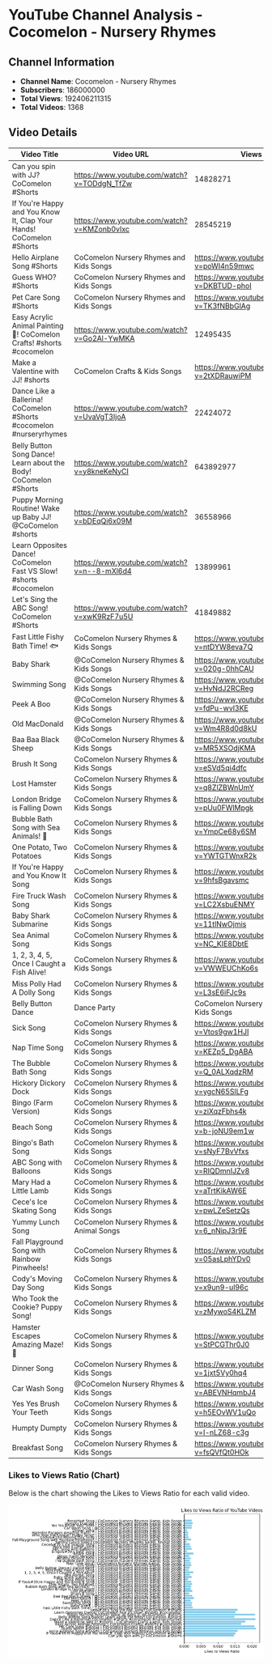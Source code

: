 # YouTube Channel Analysis - Cocomelon - Nursery Rhymes

## Channel Information
- **Channel Name**: Cocomelon - Nursery Rhymes
- **Subscribers**: 186000000
- **Total Views**: 192406211315
- **Total Videos**: 1368

## Video Details

| Video Title               | Video URL                              | Views   | Likes   | Comments |
|---------------------------|----------------------------------------|---------|---------|----------|
| Can you spin with JJ? CoComelon #Shorts | https://www.youtube.com/watch?v=TODdgN_TfZw | 14828271 | 217422 | 0 |
| If You&#39;re Happy and You Know It, Clap Your Hands! CoComelon #Shorts | https://www.youtube.com/watch?v=KMZonb0vIxc | 28545219 | 431959 | 0 |
| Hello Airplane Song #Shorts | CoComelon Nursery Rhymes and Kids Songs | https://www.youtube.com/watch?v=poWI4n59mwc | 81829537 | 1291538 | 0 |
| Guess WHO? #Shorts | CoComelon Nursery Rhymes and Kids Songs | https://www.youtube.com/watch?v=DKBTUD-phoI | 44108302 | 936906 | 0 |
| Pet Care Song #Shorts | CoComelon Nursery Rhymes and Kids Songs | https://www.youtube.com/watch?v=TK3fNBbGlAg | 15678149 | 324478 | 0 |
| Easy Acrylic Animal Painting🎨! CoComelon Crafts! #shorts #cocomelon | https://www.youtube.com/watch?v=Go2Al-YwMKA | 12495435 | 209634 | 0 |
| Make a Valentine with JJ! #shorts | CoComelon Crafts &amp; Kids Songs | https://www.youtube.com/watch?v=2tXDRauwiPM | 19034216 | 343971 | 0 |
| Dance Like a Ballerina! CoComelon #Shorts #cocomelon #nurseryrhymes | https://www.youtube.com/watch?v=UvaVgT3IjoA | 22424072 | 472250 | 0 |
| Belly Button Song Dance! Learn about the Body! CoComelon #Shorts | https://www.youtube.com/watch?v=y8kneKeNyCI | 643892977 | 9575024 | 0 |
| Puppy Morning Routine! Wake up Baby JJ! @CoComelon  #shorts | https://www.youtube.com/watch?v=bDEqQi6x09M | 36558966 | 766008 | 0 |
| Learn Opposites Dance! CoComelon Fast VS Slow! #shorts #cocomelon | https://www.youtube.com/watch?v=n--8-mXl6d4 | 13899961 | 210324 | 0 |
| Let&#39;s Sing the ABC Song! CoComelon #Shorts | https://www.youtube.com/watch?v=xwK9RzF7u5U | 41849882 | 660667 | 0 |
| Fast Little Fishy Bath Time! 🐟 | CoComelon Nursery Rhymes &amp; Kids Songs | https://www.youtube.com/watch?v=ntDYW8eva7Q | 12788235 | 31804 | 0 |
| Baby Shark | @CoComelon Nursery Rhymes &amp; Kids Songs | https://www.youtube.com/watch?v=020g-0hhCAU | 3651752630 | 8356753 | 0 |
| Swimming Song | @CoComelon Nursery Rhymes &amp; Kids Songs | https://www.youtube.com/watch?v=HvNdJ2RCReg | 1468030676 | 3414393 | 0 |
| Peek A Boo | @CoComelon Nursery Rhymes &amp; Kids Songs | https://www.youtube.com/watch?v=fdPu-wvl3KE | 2320536592 | 4494945 | 0 |
| Old MacDonald | @CoComelon Nursery Rhymes &amp; Kids Songs | https://www.youtube.com/watch?v=Wm4R8d0d8kU | 2172984070 | 6244087 | 0 |
| Baa Baa Black Sheep | @CoComelon Nursery Rhymes &amp; Kids Songs | https://www.youtube.com/watch?v=MR5XSOdjKMA | 4307623578 | 10102144 | 0 |
| Brush It Song | CoComelon Nursery Rhymes &amp; Kids Songs | https://www.youtube.com/watch?v=eSVd5qi4dfc | 86969398 | 131595 | 0 |
| Lost Hamster | CoComelon Nursery Rhymes &amp; Kids Songs | https://www.youtube.com/watch?v=q8ZlZBWnUmY | 350276616 | 841731 | 0 |
| London Bridge is Falling Down | CoComelon Nursery Rhymes &amp; Kids Songs | https://www.youtube.com/watch?v=pUu0FWlMpgk | 1096804652 | 2073248 | 0 |
| Bubble Bath Song with Sea Animals!  🛀 | CoComelon Nursery Rhymes &amp; Kids Songs | https://www.youtube.com/watch?v=YmpCe68y6SM | 22115602 | 45006 | 0 |
| One Potato, Two Potatoes | CoComelon Nursery Rhymes &amp; Kids Songs | https://www.youtube.com/watch?v=YWTGTWnxR2k | 690444061 | 1613033 | 0 |
| If You&#39;re Happy and You Know It Song | CoComelon Nursery Rhymes &amp; Kids Songs | https://www.youtube.com/watch?v=9hfsBgavsmc | 422266371 | 909713 | 0 |
| Fire Truck Wash Song | CoComelon Nursery Rhymes &amp; Kids Songs | https://www.youtube.com/watch?v=LC2XsbuENMY | 259902415 | 296765 | 0 |
| Baby Shark Submarine | CoComelon Nursery Rhymes &amp; Kids Songs | https://www.youtube.com/watch?v=11tlNwOjmis | 412465359 | 907707 | 0 |
| Sea Animal Song | CoComelon Nursery Rhymes &amp; Kids Songs | https://www.youtube.com/watch?v=NC_KIE8DbtE | 270276553 | 456040 | 0 |
| 1, 2, 3, 4, 5, Once I Caught a Fish Alive! | CoComelon Nursery Rhymes &amp; Kids Songs | https://www.youtube.com/watch?v=VWWEUChKo6s | 137725085 | 361497 | 0 |
| Miss Polly Had A Dolly Song | CoComelon Nursery Rhymes &amp; Kids Songs | https://www.youtube.com/watch?v=L3sE6iFJc9s | 118273005 | 149959 | 0 |
| Belly Button Dance | Dance Party | CoComelon Nursery Rhymes &amp; Kids Songs | https://www.youtube.com/watch?v=LA2q3QwhG54 | 172780449 | 274233 | 0 |
| Sick Song | CoComelon Nursery Rhymes &amp; Kids Songs | https://www.youtube.com/watch?v=Vtos9gw1HJI | 2054980026 | 4311379 | 0 |
| Nap Time Song | CoComelon Nursery Rhymes &amp;  Kids Songs | https://www.youtube.com/watch?v=KEZp5_DgABA | 284082448 | 570986 | 0 |
| The Bubble Bath Song | CoComelon Nursery Rhymes &amp; Kids Songs | https://www.youtube.com/watch?v=Q_0ALXqdzRM | 27330226 | 45068 | 0 |
| Hickory Dickory Dock | CoComelon Nursery Rhymes &amp; Kids Songs | https://www.youtube.com/watch?v=ygcN65SlLFg | 1176800120 | 2299028 | 0 |
| Bingo (Farm Version) | CoComelon Nursery Rhymes &amp; Kids Songs | https://www.youtube.com/watch?v=ziXqzFbhs4k | 380245339 | 576507 | 0 |
| Beach Song | CoComelon Nursery Rhymes &amp; Kids Songs | https://www.youtube.com/watch?v=b-joNU9em1w | 699553166 | 1913554 | 0 |
| Bingo&#39;s Bath Song | CoComelon Nursery Rhymes &amp; Kids Songs | https://www.youtube.com/watch?v=sNyF7BvVfxs | 102708087 | 96243 | 0 |
| ABC Song with Balloons | CoComelon Nursery Rhymes &amp; Kids Songs | https://www.youtube.com/watch?v=RIQDmnIJZv8 | 269402663 | 587058 | 0 |
| Mary Had a Little Lamb | CoComelon Nursery Rhymes &amp; Kids Songs | https://www.youtube.com/watch?v=aTrtKikAW6E | 312355496 | 603994 | 0 |
| Cece&#39;s Ice Skating Song | CoComelon Nursery Rhymes &amp; Kids Songs | https://www.youtube.com/watch?v=pwLZeSetzQs | 12512782 | 20801 | 0 |
| Yummy Lunch Song | CoComelon Nursery Rhymes &amp; Animal Songs | https://www.youtube.com/watch?v=6_nNipJ3r9E | 60401355 | 49001 | 0 |
| Fall Playground Song with Rainbow Pinwheels! | CoComelon Nursery Rhymes &amp; Kids Songs | https://www.youtube.com/watch?v=05asLphYDv0 | 2401665 | 4950 | 0 |
| Cody&#39;s Moving Day Song | CoComelon Nursery Rhymes &amp; Kids Songs | https://www.youtube.com/watch?v=x9un9-ul96c | 89941893 | 117374 | 0 |
| Who Took the Cookie? Puppy Song! | CoComelon Nursery Rhymes &amp; Kids Songs | https://www.youtube.com/watch?v=zMywoS4KLZM | 13260372 | 15505 | 0 |
| Hamster Escapes Amazing Maze! 🐹 | CoComelon Nursery Rhymes &amp; Kids Songs | https://www.youtube.com/watch?v=StPCGThr0J0 | 21770601 | 24541 | 0 |
| Dinner Song | CoComelon Nursery Rhymes &amp; Kids Songs | https://www.youtube.com/watch?v=1jxt5Vy0hq4 | 60073883 | 52974 | 0 |
| Car Wash Song | @CoComelon Nursery Rhymes &amp; Kids Songs | https://www.youtube.com/watch?v=ABEVNHqmbJ4 | 1128562148 | 2488774 | 0 |
| Yes Yes Brush Your Teeth | CoComelon Nursery Rhymes &amp; Kids Songs | https://www.youtube.com/watch?v=h5EOvWV1uQo | 56608873 | 128345 | 0 |
| Humpty Dumpty | CoComelon Nursery Rhymes &amp; Kids Songs | https://www.youtube.com/watch?v=I-nLZ68-c3g | 498666192 | 1240658 | 0 |
| Breakfast Song | CoComelon Nursery Rhymes &amp; Kids Songs | https://www.youtube.com/watch?v=fsQVfQt0HOk | 1289734485 | 2873052 | 0 |
### Likes to Views Ratio (Chart)
Below is the chart showing the Likes to Views Ratio for each valid video.

![Likes to Views Ratio](likes_to_views_ratio.png)
